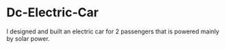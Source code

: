 # Dc-Electric-Car
I designed and built an electric car for 2 passengers that is powered mainly by solar power.
